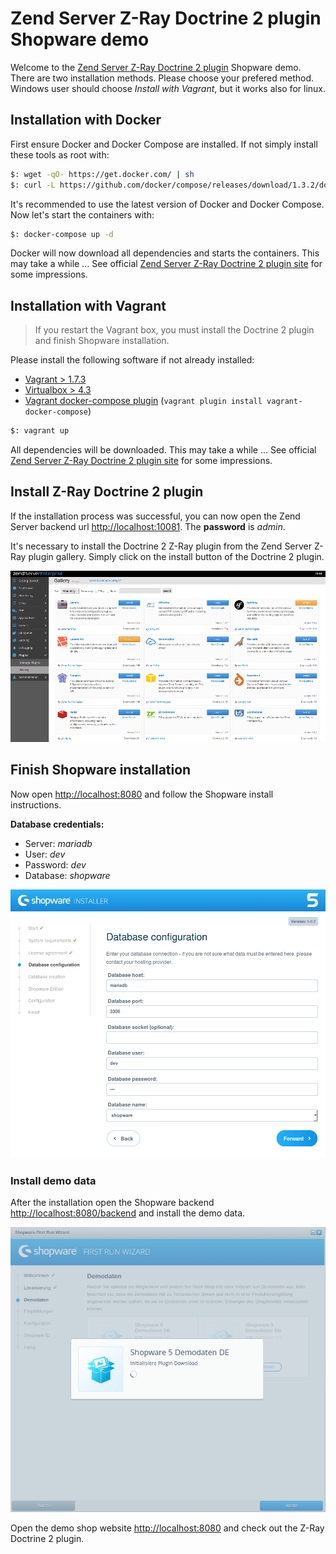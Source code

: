 # Zend Server Z-Ray Doctrine 2 plugin Shopware demo

Welcome to the [Zend Server Z-Ray Doctrine 2 plugin](https://github.com/sandrokeil/Z-Ray-Doctrine2) Shopware demo. 
There are two installation methods. Please choose your prefered method. Windows user should choose 
*Install with Vagrant*, but it works also for linux.

## Installation with Docker
First ensure Docker and Docker Compose are installed. If not simply install these tools as root with:

```bash
$: wget -qO- https://get.docker.com/ | sh
$: curl -L https://github.com/docker/compose/releases/download/1.3.2/docker-compose-`uname -s`-`uname -m` > /usr/local/bin/docker-compose && chmod +x /usr/local/bin/docker-compose
```
It's recommended to use the latest version of Docker and Docker Compose. Now let's start the containers with:

```bash
$: docker-compose up -d
```
Docker will now download all dependencies and starts the containers. This may take a while ...
See official [Zend Server Z-Ray Doctrine 2 plugin site](https://github.com/sandrokeil/Z-Ray-Doctrine2) for some impressions.

## Installation with Vagrant

> If you restart the Vagrant box, you must install the Doctrine 2 plugin and finish Shopware installation.

Please install the following software if not already installed:

* [Vagrant > 1.7.3](http://www.vagrantup.com/downloads.html)
* [Virtualbox > 4.3](https://www.virtualbox.org/wiki/Downloads)
* [Vagrant docker-compose plugin](https://github.com/leighmcculloch/vagrant-docker-compose) (`vagrant plugin install vagrant-docker-compose`)

```bash
$: vagrant up
```
All dependencies will be downloaded. This may take a while ...
See official [Zend Server Z-Ray Doctrine 2 plugin site](https://github.com/sandrokeil/Z-Ray-Doctrine2) for some impressions.

## Install Z-Ray Doctrine 2 plugin
If the installation process was successful, you can now open the Zend Server backend url 
[http://localhost:10081](http://localhost:10081). The **password** is *admin*.

It's necessary to install the Doctrine 2 Z-Ray plugin from the Zend Server Z-Ray plugin gallery. Simply click on the 
install button of the Doctrine 2 plugin.

![Zend Server Plugin Gallery](docs/img/plugin_gallery.png)

## Finish Shopware installation
Now open [http://localhost:8080](http://localhost:8080/) and follow the Shopware install instructions.

**Database credentials:**

* Server: *mariadb*
* User: *dev*
* Password: *dev*
* Database: *shopware*

![Shopware demo data](docs/img/shopware_db.png)


### Install demo data
After the installation open the Shopware backend [http://localhost:8080/backend](http://localhost:8080/backend) and install the 
demo data.

![Shopware demo data](docs/img/shopware_demo_data.png)

Open the demo shop website [http://localhost:8080](http://localhost:8080) and check out the Z-Ray Doctrine 2 plugin.
